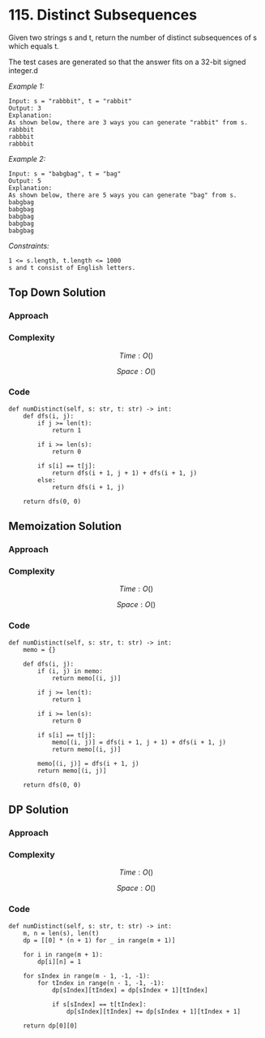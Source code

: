 # 115. Distinct Subsequences
Given two strings s and t, return the number of distinct subsequences of s which equals t.

The test cases are generated so that the answer fits on a 32-bit signed integer.d

*Example 1:*

```
Input: s = "rabbbit", t = "rabbit"
Output: 3
Explanation:
As shown below, there are 3 ways you can generate "rabbit" from s.
rabbbit
rabbbit
rabbbit
```

*Example 2:*

```
Input: s = "babgbag", t = "bag"
Output: 5
Explanation:
As shown below, there are 5 ways you can generate "bag" from s.
babgbag
babgbag
babgbag
babgbag
babgbag
```

*Constraints:*

```
1 <= s.length, t.length <= 1000
s and t consist of English letters.
```

## Top Down Solution

### Approach
<!-- Describe your approach to solving the problem. -->

### Complexity
$$Time: O()$$

$$Space: O()$$

### Code
```
def numDistinct(self, s: str, t: str) -> int:
    def dfs(i, j):
        if j >= len(t):
            return 1
            
        if i >= len(s):
            return 0

        if s[i] == t[j]:
            return dfs(i + 1, j + 1) + dfs(i + 1, j)
        else:
            return dfs(i + 1, j)  

    return dfs(0, 0)
```

## Memoization Solution

### Approach
<!-- Describe your approach to solving the problem. -->

### Complexity
$$Time: O()$$

$$Space: O()$$

### Code
```
def numDistinct(self, s: str, t: str) -> int:
    memo = {}

    def dfs(i, j):
        if (i, j) in memo:
            return memo[(i, j)]

        if j >= len(t):
            return 1
            
        if i >= len(s):
            return 0

        if s[i] == t[j]:
            memo[(i, j)] = dfs(i + 1, j + 1) + dfs(i + 1, j)
            return memo[(i, j)]
        
        memo[(i, j)] = dfs(i + 1, j)  
        return memo[(i, j)]
        
    return dfs(0, 0)
```

## DP Solution

### Approach
<!-- Describe your approach to solving the problem. -->

### Complexity
$$Time: O()$$

$$Space: O()$$

### Code
```
def numDistinct(self, s: str, t: str) -> int:
    m, n = len(s), len(t)
    dp = [[0] * (n + 1) for _ in range(m + 1)]

    for i in range(m + 1):
        dp[i][n] = 1

    for sIndex in range(m - 1, -1, -1):
        for tIndex in range(n - 1, -1, -1):
            dp[sIndex][tIndex] = dp[sIndex + 1][tIndex]

            if s[sIndex] == t[tIndex]:
                dp[sIndex][tIndex] += dp[sIndex + 1][tIndex + 1]

    return dp[0][0]
```